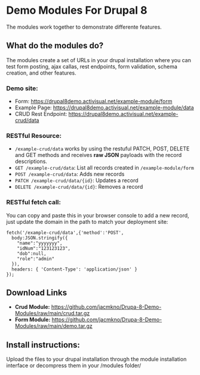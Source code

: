 # Demo Modules For Drupal 8
The modules work together to demonstrate differente features. 

## What do the modules do?

The modules create a set of URLs in your drupal installation where you can test form posting, ajax callas, rest endpoints, form validation, schema creation, and other features.

### Demo site:
- Form: https://drupal8demo.activisual.net/example-module/form
- Example Page: https://drupal8demo.activisual.net/example-module/data
- CRUD Rest Endpoint: https://drupal8demo.activisual.net/example-crud/data

### RESTful Resource:
- `/example-crud/data` works by using the restuful PATCH, POST, DELETE and GET methods and receives **raw JSON** payloads with the record descriptions.
- `GET /example-crud/data`: List all records created in `/example-module/form`
- `POST /example-crud/data`: Adds new records
- `PATCH /example-crud/data/{id}`: Updates a record
- `DELETE /example-crud/data/{id}`: Removes a record

### RESTful fetch call: 
You can copy and paste this in your browser console to add a new record, just update the domain in the path to match your deployment site:
```
fetch('/example-crud/data',{'method':'POST',
  body:JSON.stringify({
    "name":"yyyyyyy",
    "idNum":"123123123",
    "dob":null,
    "role":"admin"
  }), 
  headers: { 'Content-Type': 'application/json' }
});
```

## Download Links
- **Crud Module:** https://github.com/jacmkno/Drupa-8-Demo-Modules/raw/main/crud.tar.gz
- **Form Module:** https://github.com/jacmkno/Drupa-8-Demo-Modules/raw/main/demo.tar.gz

## Install instructions:
Upload the files to your drupal installation through the module installation interface or decompress them in your /modules folder/
